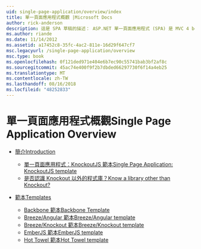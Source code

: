 ```yaml
---
uid: single-page-application/overview/index
title: 單一頁面應用程式概觀 |Microsoft Docs
author: rick-anderson
description: 這是 SPA 草稿的描述： ASP.NET 單一頁面應用程式 (SPA) 是 MVC 4 beta 預覽的新功能。 它提供更佳端對端電子...
ms.author: riande
ms.date: 11/14/2012
ms.assetid: a17452c8-35fc-4ac2-811e-16d29f647cf7
msc.legacyurl: /single-page-application/overview
msc.type: book
ms.openlocfilehash: 0f121ded971e404e6b7ec90c55741bab3bf2af8c
ms.sourcegitcommit: 45ac74e400f9f2b7dbded66297730f6f14a4eb25
ms.translationtype: MT
ms.contentlocale: zh-TW
ms.lasthandoff: 08/16/2018
ms.locfileid: "48252833"
---
```

<a name="single-page-application-overview"></a><span data-ttu-id="a1658-104">單一頁面應用程式概觀</span><span class="sxs-lookup"><span data-stu-id="a1658-104">Single Page Application Overview</span></span>
====================
- [<span data-ttu-id="a1658-105">簡介</span><span class="sxs-lookup"><span data-stu-id="a1658-105">Introduction</span></span>](introduction/index.md)

    - [<span data-ttu-id="a1658-106">單一頁面應用程式：KnockoutJS 範本</span><span class="sxs-lookup"><span data-stu-id="a1658-106">Single Page Application: KnockoutJS template</span></span>](introduction/knockoutjs-template.md)
    - [<span data-ttu-id="a1658-107">是否認識 Knockout 以外的程式庫？</span><span class="sxs-lookup"><span data-stu-id="a1658-107">Know a library other than Knockout?</span></span>](introduction/other-libraries.md)
- [<span data-ttu-id="a1658-108">範本</span><span class="sxs-lookup"><span data-stu-id="a1658-108">Templates</span></span>](templates/index.md)

    - [<span data-ttu-id="a1658-109">Backbone 範本</span><span class="sxs-lookup"><span data-stu-id="a1658-109">Backbone Template</span></span>](templates/backbonejs-template.md)
    - [<span data-ttu-id="a1658-110">Breeze/Angular 範本</span><span class="sxs-lookup"><span data-stu-id="a1658-110">Breeze/Angular template</span></span>](templates/breezeangular-template.md)
    - [<span data-ttu-id="a1658-111">Breeze/Knockout 範本</span><span class="sxs-lookup"><span data-stu-id="a1658-111">Breeze/Knockout template</span></span>](templates/breezeknockout-template.md)
    - [<span data-ttu-id="a1658-112">EmberJS 範本</span><span class="sxs-lookup"><span data-stu-id="a1658-112">EmberJS template</span></span>](templates/emberjs-template.md)
    - [<span data-ttu-id="a1658-113">Hot Towel 範本</span><span class="sxs-lookup"><span data-stu-id="a1658-113">Hot Towel template</span></span>](templates/hottowel-template.md)
